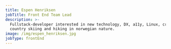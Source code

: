 ```yaml
---
title: Espen Henriksen
jobTitle: Front End Team Lead
description: >-
  Fullstack-developer interested in new technology, DX, a11y, Linux, cross
  country skiing and hiking in norwegian nature.
image: /img/espen_henriksen.jpg
jobType: frontEnd
---
```

